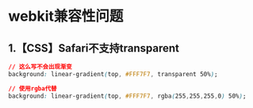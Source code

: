 # webkit兼容性问题

## 1.【CSS】Safari不支持transparent

```css
// 这么写不会出现渐变
background: linear-gradient(top, #FFF7F7, transparent 50%);

// 使用rgba代替
background: linear-gradient(top, #FFF7F7, rgba(255,255,255,0) 50%);


```
